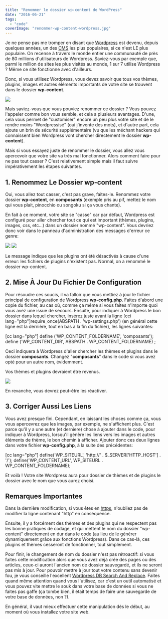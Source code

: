 ```yaml
---
title: "Renommer le dossier wp-content de WordPress"
date: "2016-06-21"
tags:
  - "code"
coverImage: "renommer-wp-content-wordpress.jpg"
---
```


Je ne pense pas me tromper en disant que [Wordpress](http://wordpress-fr.org) est devenu, depuis quelques années, un des [CMS](http://fr.wikipedia.org/wiki/Syst%C3%A8me_de_gestion_de_contenu) les plus populaires, si ce n'est LE plus populaire. On recense à travers le monde entier une communauté de près de 80 millions d'utilisateurs de Wordpress. Saviez-vous par exemple que, parmi le million de sites les plus visités au monde, 1 sur 7 utilise Wordpress ? Même ce site fonctionne avec d'ailleurs.

Donc, si vous utilisez Wordpress, vous devez savoir que tous vos thèmes, plugins, images et autres éléments importants de votre site se trouvent dans le dossier **wp-content**.<!--more-->

![](images/dossier-wp-content.jpg)

Mais saviez-vous que vous pouviez renommer ce dossier ? Vous pouvez l'appeler comme bon vous semble, et cela a plusieurs avantages. D'une, cela vous permet de "customiser" encore un peu plus votre site et de le rendre moins "Wordpressisé" (oui j'invente des mots), et d'autre part, cela ajoute un brin de sécurité supplémentaire (vu que les méchant hackers qui connaissent bien Wordpress vont chercher directement le dossier **wp-content**).

Mais si vous essayez juste de renommer le dossier, vous allez vous apercevoir que votre site va très mal fonctionner. Alors comment faire pour ne pas tout casser ? C'est relativement simple mais il faut suivre impérativement les étapes suivantes.

## 1\. Renommez Le Dossier wp-content

Oui, vous allez tout casser, c'est pas grave, faites-le. Renommez votre dossier **wp-content**, en **composants** (exemple pris au pif, mettez le nom qui vous plait, pinocchio ou songoku si ça vous chante).

En fait à ce moment, votre site se "casse" car par défaut, Wordpress est configuré pour aller chercher tout ce qui est important (thèmes, plugins, images, css, etc...) dans un dossier nommé "wp-content". Vous devriez donc voir dans le panneau d'administration des messages d'erreur ce genre:

![](images/rename-wp-content-1.jpg) ![](images/rename-wp-content-2.jpg)

Le message indique que les plugins ont été désactivés à cause d'une erreur: les fichiers de plugins n'existent pas. Normal, on a renommé le dossier wp-content.

## 2\. Mise À Jour Du Fichier De Configuration

Pour résoudre ces soucis, il va falloir que vous mettiez à jour le fichier principal de configuration de Wordpress **wp-config.php**. Faites d'abord une copie du fichier, au cas où, comme ça même si vous faites n'importe quoi vous avez une issue de secours. Ensuite, pour indiquer à Wordpress le bon dossier dans lequel chercher, insérez juste avant la ligne \[cci lang="php"\]require\_once(ABSPATH . 'wp-settings.php') (en général cette ligne est la dernière, tout en bas à la fin du fichier), les lignes suivantes:

\[cc lang="php"\] define ('WP\_CONTENT\_FOLDERNAME', 'composants'); define ('WP\_CONTENT\_DIR', ABSPATH . WP\_CONTENT\_FOLDERNAME) ;

Ceci indiquera à Wordpress d'aller chercher les thèmes et plugins dans le dossier **composants**. Changez "**composants**" dans le code si vous avez opté pour un autre nom, évidemment.

Vos thèmes et plugins devraient être revenus.

![](images/rename-wp-content-3.jpg)

En revanche, vous devrez peut-être les réactiver.

## 3\. Corriger Aussi Les Liens

Vous avez presque fini. Cependant, en laissant les choses comme ça, vous vous apercevrez que les images, par exemple, ne s'affichent plus. C'est parce qu'il y a une autre (et derniere) chose à ajouter dans le code, pour indiquer à Wordpress, lorsqu'il génère les liens vers les images et autres éléments de thème, le bon chemin à afficher. Ajouter donc ces deux lignes dans votre fichier **wp-config.php**, à la suite des précédentes:

\[cc lang="php"\] define('WP\_SITEURL', 'http://' . $\_SERVER\['HTTP\_HOST'\] . '/'); define('WP\_CONTENT\_URL', WP\_SITEURL . WP\_CONTENT\_FOLDERNAME);

Et voilà ! Votre site Wordpress aura pour dossier de thèmes et de plugins le dossier avec le nom que vous aurez choisi.

## Remarques Importantes

Dans la dernière modification, si vous êtes en [https](http://fr.wikipedia.org/wiki/Https), n'oubliez pas de modifier la ligne contenant "http" en conséquence.

Ensuite, il y a forcément des thèmes et des plugins qui ne respectent pas les bonne pratiques de codage, et qui mettent le nom du dossier "wp-content" directement en dur dans le code (au lieu de le générer dynamiquement grâce aux fonctions Wordpress). Dans ce cas-là, ces plugins et thèmes cesseront de fonctionner, tout simplement.

Pour finir, le changement de nom du dossier n'est pas rétroactif: si vous faites cette modification alors que vous avez déjà crée des pages ou des articles, ceux-ci auront l'ancien nom de dossier sauvegardé, et ils ne seront pas mis à jour. Pour pouvoir mettre à jour tout votre contenu sans devenir fou, je vous conseille l'excellent [Wordpress DB Search And Replace](http://interconnectit.com/products/search-and-replace-for-wordpress-databases/). Faites quand même attention quand vous l'utilisez, car c'est un outil automatisé et vous pouvez vite mettre le souk dans votre base de données si vous ne faites pas gaffe (ça tombe bien, il était temps de faire une sauvegarde de votre base de données, non ?).

En général, il vaut mieux effectuer cette manipulation dès le début, au moment où vous installez votre site web.
